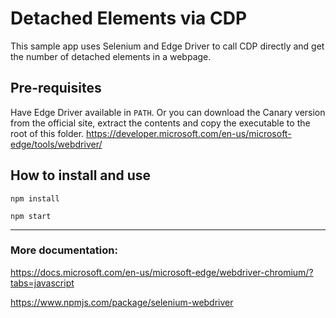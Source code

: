 # Detached Elements via CDP

This sample app uses Selenium and Edge Driver to call CDP directly and get the number of detached elements in a webpage.

## Pre-requisites
Have Edge Driver available in `PATH`. Or you can download the Canary version from the official site, extract the contents and copy the executable to the root of this folder.
https://developer.microsoft.com/en-us/microsoft-edge/tools/webdriver/

## How to install and use
`npm install`

`npm start`

___
### More documentation:
https://docs.microsoft.com/en-us/microsoft-edge/webdriver-chromium/?tabs=javascript

https://www.npmjs.com/package/selenium-webdriver

